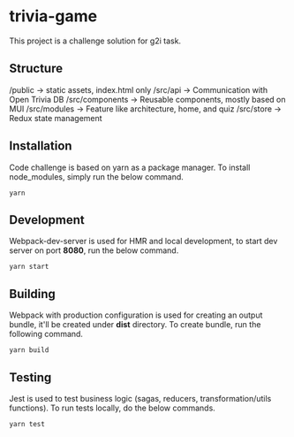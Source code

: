 # trivia-game

This project is a challenge solution for g2i task.

## Structure

/public -> static assets, index.html only
/src/api -> Communication with Open Trivia DB
/src/components -> Reusable components, mostly based on MUI
/src/modules -> Feature like architecture, home, and quiz
/src/store -> Redux state management

## Installation

Code challenge is based on yarn as a package manager.
To install node_modules, simply run the below command.

```
yarn
```

## Development

Webpack-dev-server is used for HMR and local development, to start dev server on port **8080**, run the below command.

```
yarn start
```

## Building

Webpack with production configuration is used for creating an output bundle, it'll be created under **dist** directory. To create bundle, run the following command.

```
yarn build
```

## Testing

Jest is used to test business logic (sagas, reducers, transformation/utils functions). To run tests locally, do the below commands.

```
yarn test
```
